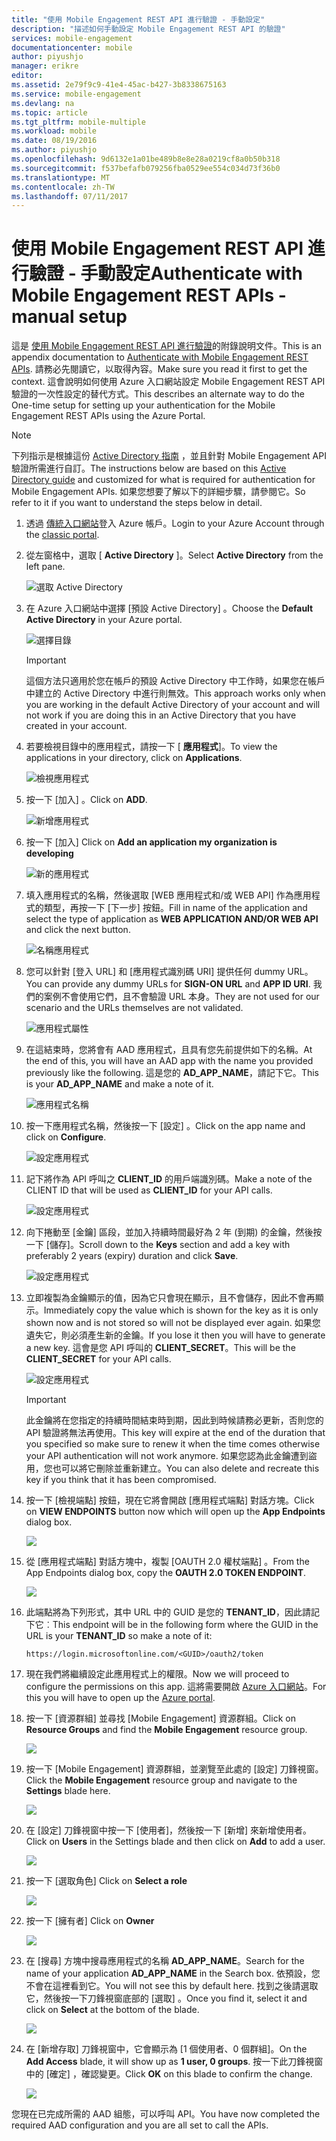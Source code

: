 ```yaml
---
title: "使用 Mobile Engagement REST API 進行驗證 - 手動設定"
description: "描述如何手動設定 Mobile Engagement REST API 的驗證"
services: mobile-engagement
documentationcenter: mobile
author: piyushjo
manager: erikre
editor: 
ms.assetid: 2e79f9c9-41e4-45ac-b427-3b8338675163
ms.service: mobile-engagement
ms.devlang: na
ms.topic: article
ms.tgt_pltfrm: mobile-multiple
ms.workload: mobile
ms.date: 08/19/2016
ms.author: piyushjo
ms.openlocfilehash: 9d6132e1a01be489b8e8e28a0219cf8a0b50b318
ms.sourcegitcommit: f537befafb079256fba0529ee554c034d73f36b0
ms.translationtype: MT
ms.contentlocale: zh-TW
ms.lasthandoff: 07/11/2017
---
```

# <a name="authenticate-with-mobile-engagement-rest-apis---manual-setup"></a><span data-ttu-id="c55f9-103">使用 Mobile Engagement REST API 進行驗證 - 手動設定</span><span class="sxs-lookup"><span data-stu-id="c55f9-103">Authenticate with Mobile Engagement REST APIs - manual setup</span></span>
<span data-ttu-id="c55f9-104">這是 [使用 Mobile Engagement REST API 進行驗證](mobile-engagement-api-authentication.md)的附錄說明文件。</span><span class="sxs-lookup"><span data-stu-id="c55f9-104">This is an appendix documentation to [Authenticate with Mobile Engagement REST APIs](mobile-engagement-api-authentication.md).</span></span> <span data-ttu-id="c55f9-105">請務必先閱讀它，以取得內容。</span><span class="sxs-lookup"><span data-stu-id="c55f9-105">Make sure you read it first to get the context.</span></span> <span data-ttu-id="c55f9-106">這會說明如何使用 Azure 入口網站設定 Mobile Engagement REST API 驗證的一次性設定的替代方式。</span><span class="sxs-lookup"><span data-stu-id="c55f9-106">This describes an alternate way to do the One-time setup for setting up your authentication for the Mobile Engagement REST APIs using the Azure Portal.</span></span> 

> [!NOTE]
> <span data-ttu-id="c55f9-107">下列指示是根據這份 [Active Directory 指南](../azure-resource-manager/resource-group-create-service-principal-portal.md) ，並且針對 Mobile Engagement API 驗證所需進行自訂。</span><span class="sxs-lookup"><span data-stu-id="c55f9-107">The instructions below are based on this [Active Directory guide](../azure-resource-manager/resource-group-create-service-principal-portal.md) and customized for what is required for authentication for Mobile Engagement APIs.</span></span> <span data-ttu-id="c55f9-108">如果您想要了解以下的詳細步驟，請參閱它。</span><span class="sxs-lookup"><span data-stu-id="c55f9-108">So refer to it if you want to understand the steps below in detail.</span></span> 
> 
> 

1. <span data-ttu-id="c55f9-109">透過 [傳統入口網站](https://manage.windowsazure.com/)登入 Azure 帳戶。</span><span class="sxs-lookup"><span data-stu-id="c55f9-109">Login to your Azure Account through the [classic portal](https://manage.windowsazure.com/).</span></span>
2. <span data-ttu-id="c55f9-110">從左窗格中，選取 [ **Active Directory** ]。</span><span class="sxs-lookup"><span data-stu-id="c55f9-110">Select **Active Directory** from the left pane.</span></span>
   
     ![選取 Active Directory][1]
3. <span data-ttu-id="c55f9-112">在 Azure 入口網站中選擇 [預設 Active Directory]  。</span><span class="sxs-lookup"><span data-stu-id="c55f9-112">Choose the **Default Active Directory** in your Azure portal.</span></span> 
   
     ![選擇目錄][2]
   
   > [!IMPORTANT]
   > <span data-ttu-id="c55f9-114">這個方法只適用於您在帳戶的預設 Active Directory 中工作時，如果您在帳戶中建立的 Active Directory 中進行則無效。</span><span class="sxs-lookup"><span data-stu-id="c55f9-114">This approach works only when you are working in the default Active Directory of your account and will not work if you are doing this in an Active Directory that you have created in your account.</span></span> 
   > 
   > 
4. <span data-ttu-id="c55f9-115">若要檢視目錄中的應用程式，請按一下 [ **應用程式**]。</span><span class="sxs-lookup"><span data-stu-id="c55f9-115">To view the applications in your directory, click on **Applications**.</span></span>
   
     ![檢視應用程式][3]
5. <span data-ttu-id="c55f9-117">按一下 [加入] 。</span><span class="sxs-lookup"><span data-stu-id="c55f9-117">Click on **ADD**.</span></span> 
   
     ![新增應用程式][4]
6. <span data-ttu-id="c55f9-119">按一下 [加入] </span><span class="sxs-lookup"><span data-stu-id="c55f9-119">Click on **Add an application my organization is developing**</span></span>
   
     ![新的應用程式][5]
7. <span data-ttu-id="c55f9-121">填入應用程式的名稱，然後選取 [WEB 應用程式和/或 WEB API]  作為應用程式的類型，再按一下 [下一步] 按鈕。</span><span class="sxs-lookup"><span data-stu-id="c55f9-121">Fill in name of the application and select the type of application as **WEB APPLICATION AND/OR WEB API** and click the next button.</span></span>
   
     ![名稱應用程式][6]
8. <span data-ttu-id="c55f9-123">您可以針對 [登入 URL] 和 [應用程式識別碼 URI] 提供任何 dummy URL。</span><span class="sxs-lookup"><span data-stu-id="c55f9-123">You can provide any dummy URLs for **SIGN-ON URL** and **APP ID URI**.</span></span> <span data-ttu-id="c55f9-124">我們的案例不會使用它們，且不會驗證 URL 本身。</span><span class="sxs-lookup"><span data-stu-id="c55f9-124">They are not used for our scenario and the URLs themselves are not validated.</span></span>  
   
     ![應用程式屬性][7]
9. <span data-ttu-id="c55f9-126">在這結束時，您將會有 AAD 應用程式，且具有您先前提供如下的名稱。</span><span class="sxs-lookup"><span data-stu-id="c55f9-126">At the end of this, you will have an AAD app with the name you provided previously like the following.</span></span> <span data-ttu-id="c55f9-127">這是您的 **AD\_APP\_NAME**，請記下它。</span><span class="sxs-lookup"><span data-stu-id="c55f9-127">This is your **AD\_APP\_NAME** and make a note of it.</span></span>  
   
     ![應用程式名稱][8]
10. <span data-ttu-id="c55f9-129">按一下應用程式名稱，然後按一下 [設定] 。</span><span class="sxs-lookup"><span data-stu-id="c55f9-129">Click on the app name and click on **Configure**.</span></span>
    
      ![設定應用程式][9]
11. <span data-ttu-id="c55f9-131">記下將作為 API 呼叫之 **CLIENT\_ID** 的用戶端識別碼。</span><span class="sxs-lookup"><span data-stu-id="c55f9-131">Make a note of the CLIENT ID that will be used as **CLIENT\_ID** for your API calls.</span></span> 
    
     ![設定應用程式][10]
12. <span data-ttu-id="c55f9-133">向下捲動至 [金鑰] 區段，並加入持續時間最好為 2 年 (到期) 的金鑰，然後按一下 [儲存]。</span><span class="sxs-lookup"><span data-stu-id="c55f9-133">Scroll down to the **Keys** section and add a key with preferably 2 years (expiry) duration and click **Save**.</span></span> 
    
     ![設定應用程式][11]
13. <span data-ttu-id="c55f9-135">立即複製為金鑰顯示的值，因為它只會現在顯示，且不會儲存，因此不會再顯示。</span><span class="sxs-lookup"><span data-stu-id="c55f9-135">Immediately copy the value which is shown for the key as it is only shown now and is not stored so will not be displayed ever again.</span></span> <span data-ttu-id="c55f9-136">如果您遺失它，則必須產生新的金鑰。</span><span class="sxs-lookup"><span data-stu-id="c55f9-136">If you lose it then you will have to generate a new key.</span></span> <span data-ttu-id="c55f9-137">這會是您 API 呼叫的 **CLIENT_SECRET**。</span><span class="sxs-lookup"><span data-stu-id="c55f9-137">This will be the **CLIENT_SECRET** for your API calls.</span></span> 
    
     ![設定應用程式][12]
    
    > [!IMPORTANT]
    > <span data-ttu-id="c55f9-139">此金鑰將在您指定的持續時間結束時到期，因此到時候請務必更新，否則您的 API 驗證將無法再使用。</span><span class="sxs-lookup"><span data-stu-id="c55f9-139">This key will expire at the end of the duration that you specified so make sure to renew it when the time comes otherwise your API authentication will not work anymore.</span></span> <span data-ttu-id="c55f9-140">如果您認為此金鑰遭到盜用，您也可以將它刪除並重新建立。</span><span class="sxs-lookup"><span data-stu-id="c55f9-140">You can also delete and recreate this key if you think that it has been compromised.</span></span>
    > 
    > 
14. <span data-ttu-id="c55f9-141">按一下 [檢視端點] 按鈕，現在它將會開啟 [應用程式端點] 對話方塊。</span><span class="sxs-lookup"><span data-stu-id="c55f9-141">Click on **VIEW ENDPOINTS** button now which will open up the **App Endpoints** dialog box.</span></span> 
    
    ![][13]
15. <span data-ttu-id="c55f9-142">從 [應用程式端點] 對話方塊中，複製 [OAUTH 2.0 權杖端點] 。</span><span class="sxs-lookup"><span data-stu-id="c55f9-142">From the App Endpoints dialog box, copy the **OAUTH 2.0 TOKEN ENDPOINT**.</span></span> 
    
    ![][14]
16. <span data-ttu-id="c55f9-143">此端點將為下列形式，其中 URL 中的 GUID 是您的 **TENANT_ID**，因此請記下它︰</span><span class="sxs-lookup"><span data-stu-id="c55f9-143">This endpoint will be in the following form where the GUID in the URL is your **TENANT_ID** so make a note of it:</span></span> 
    
        https://login.microsoftonline.com/<GUID>/oauth2/token
17. <span data-ttu-id="c55f9-144">現在我們將繼續設定此應用程式上的權限。</span><span class="sxs-lookup"><span data-stu-id="c55f9-144">Now we will proceed to configure the permissions on this app.</span></span> <span data-ttu-id="c55f9-145">這將需要開啟 [Azure 入口網站](https://portal.azure.com)。</span><span class="sxs-lookup"><span data-stu-id="c55f9-145">For this you will have to open up the [Azure portal](https://portal.azure.com).</span></span> 
18. <span data-ttu-id="c55f9-146">按一下 [資源群組] 並尋找 [Mobile Engagement] 資源群組。</span><span class="sxs-lookup"><span data-stu-id="c55f9-146">Click on **Resource Groups** and find the **Mobile Engagement** resource group.</span></span>  
    
    ![][15]
19. <span data-ttu-id="c55f9-147">按一下 [Mobile Engagement] 資源群組，並瀏覽至此處的 [設定] 刀鋒視窗。</span><span class="sxs-lookup"><span data-stu-id="c55f9-147">Click the **Mobile Engagement** resource group and navigate to the **Settings** blade here.</span></span> 
    
    ![][16]
20. <span data-ttu-id="c55f9-148">在 [設定] 刀鋒視窗中按一下 [使用者]，然後按一下 [新增] 來新增使用者。</span><span class="sxs-lookup"><span data-stu-id="c55f9-148">Click on **Users** in the Settings blade and then click on **Add** to add a user.</span></span> 
    
    ![][17]
21. <span data-ttu-id="c55f9-149">按一下 [選取角色] </span><span class="sxs-lookup"><span data-stu-id="c55f9-149">Click on **Select a role**</span></span>
    
    ![][18]
22. <span data-ttu-id="c55f9-150">按一下 [擁有者] </span><span class="sxs-lookup"><span data-stu-id="c55f9-150">Click on **Owner**</span></span>
    
    ![][19]
23. <span data-ttu-id="c55f9-151">在 [搜尋] 方塊中搜尋應用程式的名稱 **AD\_APP\_NAME**。</span><span class="sxs-lookup"><span data-stu-id="c55f9-151">Search for the name of your application **AD\_APP\_NAME** in the Search box.</span></span> <span data-ttu-id="c55f9-152">依預設，您不會在這裡看到它。</span><span class="sxs-lookup"><span data-stu-id="c55f9-152">You will not see this by default here.</span></span> <span data-ttu-id="c55f9-153">找到之後請選取它，然後按一下刀鋒視窗底部的 [選取]  。</span><span class="sxs-lookup"><span data-stu-id="c55f9-153">Once you find it, select it and click on **Select** at the bottom of the blade.</span></span> 
    
    ![][20]
24. <span data-ttu-id="c55f9-154">在 [新增存取] 刀鋒視窗中，它會顯示為 [1 個使用者、0 個群組]。</span><span class="sxs-lookup"><span data-stu-id="c55f9-154">On the **Add Access** blade, it will show up as **1 user, 0 groups**.</span></span> <span data-ttu-id="c55f9-155">按一下此刀鋒視窗中的 [確定]  ，確認變更。</span><span class="sxs-lookup"><span data-stu-id="c55f9-155">Click **OK** on this blade to confirm the change.</span></span> 
    
    ![][21]

<span data-ttu-id="c55f9-156">您現在已完成所需的 AAD 組態，可以呼叫 API。</span><span class="sxs-lookup"><span data-stu-id="c55f9-156">You have now completed the required AAD configuration and you are all set to call the APIs.</span></span> 

<!-- Images -->
[1]: ./media/mobile-engagement-api-authentication-manual/active-directory.png
[2]: ./media/mobile-engagement-api-authentication-manual/active-directory-details.png
[3]: ./media/mobile-engagement-api-authentication-manual/view-applications.png
[4]: ./media/mobile-engagement-api-authentication-manual/add-icon.png
[5]: ./media/mobile-engagement-api-authentication-manual/what-do-you-want-to-do.png
[6]: ./media/mobile-engagement-api-authentication-manual/tell-us-about-your-application.png
[7]: ./media/mobile-engagement-api-authentication-manual/app-properties.png
[8]: ./media/mobile-engagement-api-authentication-manual/aad-app.png
[9]: ./media/mobile-engagement-api-authentication-manual/configure-menu.png
[10]: ./media/mobile-engagement-api-authentication-manual/client-id.png
[11]: ./media/mobile-engagement-api-authentication-manual/client_secret.png
[12]: ./media/mobile-engagement-api-authentication-manual/keys.png
[13]: ./media/mobile-engagement-api-authentication-manual/view-endpoints.png
[14]: ./media/mobile-engagement-api-authentication-manual/app-endpoints.png
[15]: ./media/mobile-engagement-api-authentication-manual/resource-groups.png
[16]: ./media/mobile-engagement-api-authentication-manual/resource-groups-settings.png
[17]: ./media/mobile-engagement-api-authentication-manual/add-users.png
[18]: ./media/mobile-engagement-api-authentication-manual/add-role.png
[19]: ./media/mobile-engagement-api-authentication-manual/select-role.png
[20]: ./media/mobile-engagement-api-authentication-manual/add-user-select.png
[21]: ./media/mobile-engagement-api-authentication-manual/add-access-final.png



